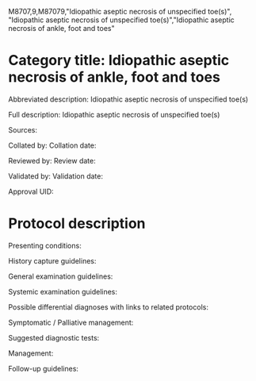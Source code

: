 M8707,9,M87079,"Idiopathic aseptic necrosis of unspecified toe(s)", "Idiopathic aseptic necrosis of unspecified toe(s)","Idiopathic aseptic necrosis of ankle, foot and toes"
# Category title: Idiopathic aseptic necrosis of ankle, foot and toes

Abbreviated description: Idiopathic aseptic necrosis of unspecified toe(s)

Full description: Idiopathic aseptic necrosis of unspecified toe(s)

Sources:

Collated by:
Collation date:

Reviewed by:
Review date:

Validated by:
Validation date:

Approval UID:

# Protocol description

Presenting conditions:

History capture guidelines:

General examination guidelines:

Systemic examination guidelines:

Possible differential diagnoses with links to related protocols:

Symptomatic / Palliative management:

Suggested diagnostic tests:

Management:

Follow-up guidelines:
